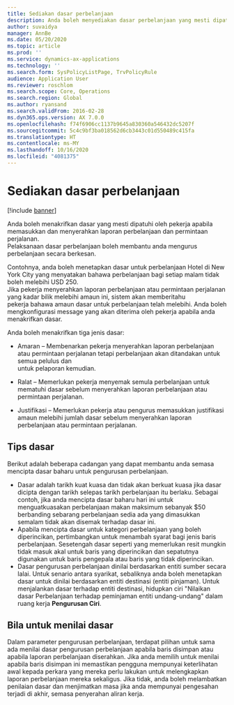 ```yaml
---
title: Sediakan dasar perbelanjaan
description: Anda boleh menyediakan dasar perbelanjaan yang mesti dipatuhi oleh pekerja anda apabila memasukkan dan menyerahkan laporan perbelanjaan dan permintaan perjalanan dalam Microsoft Dynamics 365 Finance.
author: suvaidya
manager: AnnBe
ms.date: 05/20/2020
ms.topic: article
ms.prod: ''
ms.service: dynamics-ax-applications
ms.technology: ''
ms.search.form: SysPolicyListPage, TrvPolicyRule
audience: Application User
ms.reviewer: roschlom
ms.search.scope: Core, Operations
ms.search.region: Global
ms.author: ryansand
ms.search.validFrom: 2016-02-28
ms.dyn365.ops.version: AX 7.0.0
ms.openlocfilehash: f74f6906cc1137b9645a830360a546432dc5207f
ms.sourcegitcommit: 5c4c9bf3ba018562d6cb3443c01d550489c415fa
ms.translationtype: HT
ms.contentlocale: ms-MY
ms.lasthandoff: 10/16/2020
ms.locfileid: "4081375"
---
```

# <a name="set-up-expense-policies"></a>Sediakan dasar perbelanjaan

[!include [banner](../includes/banner.md)]

Anda boleh menakrifkan dasar yang mesti dipatuhi oleh pekerja apabila memasukkan dan menyerahkan laporan perbelanjaan dan permintaan perjalanan.         
Pelaksanaan dasar perbelanjaan boleh membantu anda mengurus perbelanjaan secara berkesan.         

Contohnya, anda boleh menetapkan dasar untuk perbelanjaan Hotel di New York City yang menyatakan bahawa perbelanjaan bagi setiap malam tidak boleh melebihi USD 250.       
Jika pekerja menyerahkan laporan perbelanjaan atau permintaan perjalanan yang kadar bilik melebihi amaun ini, sistem akan memberitahu        
pekerja bahawa amaun dasar untuk perbelanjaan telah melebihi. Anda boleh mengkonfigurasi message yang akan diterima oleh pekerja apabila anda        
menakrifkan dasar.      
        
Anda boleh menakrifkan tiga jenis dasar:         
        
- Amaran – Membenarkan pekerja menyerahkan laporan perbelanjaan atau permintaan perjalanan tetapi perbelanjaan akan ditandakan untuk semua pelulus dan        
  untuk pelaporan kemudian.        

- Ralat – Memerlukan pekerja menyemak semula perbelanjaan untuk mematuhi dasar sebelum menyerahkan laporan perbelanjaan atau permintaan perjalanan.       
 
 - Justifikasi – Memerlukan pekerja atau pengurus memasukkan justifikasi amaun melebihi jumlah dasar sebelum menyerahkan laporan perbelanjaan atau permintaan perjalanan.        

## <a name="policy-tips"></a>Tips dasar
Berikut adalah beberapa cadangan yang dapat membantu anda semasa mencipta dasar baharu untuk pengurusan perbelanjaan. 
* Dasar adalah tarikh kuat kuasa dan tidak akan berkuat kuasa jika dasar dicipta dengan tarikh selepas tarikh perbelanjaan itu berlaku. Sebagai contoh, jika anda mencipta dasar baharu hari ini untuk menguatkuasakan perbelanjaan makan maksimum sebanyak $50 berbanding sebarang perbelanjaan sedia ada yang dimasukkan semalam tidak akan disemak terhadap dasar ini.
* Apabila mencipta dasar untuk kategori perbelanjaan yang boleh diperincikan, pertimbangkan untuk menambah syarat bagi jenis baris perbelanjaan. Sesetengah dasar seperti yang memerlukan resit mungkin tidak masuk akal untuk baris yang diperincikan dan sepatutnya digunakan untuk baris pengepala atau baris yang tidak diperincikan. 
* Dasar pengurusan perbelanjaan dinilai berdasarkan entiti sumber secara lalai. Untuk senario antara syarikat, sebaliknya anda boleh menetapkan dasar untuk dinilai berdasarkan entiti destinasi (entiti pinjaman). Untuk menjalankan dasar terhadap entiti destinasi, hidupkan ciri "Nilaikan dasar Perbelanjaan terhadap peminjaman entiti undang-undang" dalam ruang kerja **Pengurusan Ciri**.

## <a name="when-to-evaluate-policies"></a>Bila untuk menilai dasar

Dalam parameter pengurusan perbelanjaan, terdapat pilihan untuk sama ada menilai dasar pengurusan perbelanjaan apabila baris disimpan atau apabila laporan perbelanjaan diserahkan. Jika anda memilih untuk menilai apabila baris disimpan ini memastikan pengguna mempunyai keterlihatan awal kepada perkara yang mereka perlu lakukan untuk melengkapkan laporan perbelanjaan mereka sekaligus. Jika tidak, anda boleh melambatkan penilaian dasar dan menjimatkan masa jika anda mempunyai pengesahan terjadi di akhir, semasa penyerahan aliran kerja.
